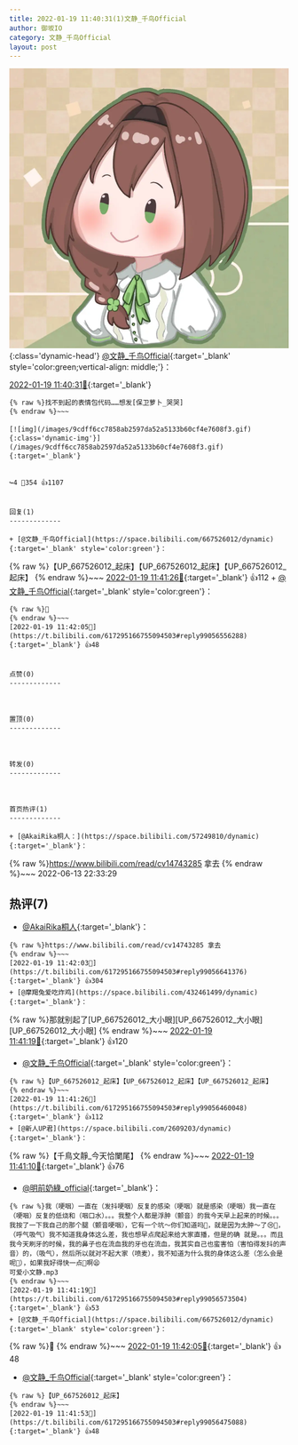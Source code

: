 ```yaml
---
title: 2022-01-19 11:40:31(1)文静_千鸟Official
author: 御坂IO
category: 文静_千鸟Official
layout: post
---
```


![img](/images/ac7482ed1b9a7f203dc68c0c4a77c488a27b108a.jpg){:class='dynamic-head'}
[@文静_千鸟Official](https://space.bilibili.com/667526012/dynamic){:target='_blank' style='color:green;vertical-align: middle;'}：

[2022-01-19 11:40:31🔗](https://t.bilibili.com/617295166755094503){:target='_blank'}

~~~
{% raw %}找不到起的表情包代码……想发[保卫萝卜_哭哭]
{% endraw %}~~~

[![img](/images/9cdff6cc7858ab2597da52a5133b60cf4e7608f3.gif){:class='dynamic-img'}](/images/9cdff6cc7858ab2597da52a5133b60cf4e7608f3.gif){:target='_blank'}


↪️4 💬354 👍1107


回复(1)
-------------

+ [@文静_千鸟Official](https://space.bilibili.com/667526012/dynamic){:target='_blank' style='color:green'}：
~~~
{% raw %}【UP_667526012_起床】【UP_667526012_起床】【UP_667526012_起床】
{% endraw %}~~~
[2022-01-19 11:41:26🔗](https://t.bilibili.com/617295166755094503#reply99056460048){:target='_blank'} 👍112
    + [@文静_千鸟Official](https://space.bilibili.com/667526012/dynamic){:target='_blank' style='color:green'}：
~~~
{% raw %}💢
{% endraw %}~~~
[2022-01-19 11:42:05🔗](https://t.bilibili.com/617295166755094503#reply99056556288){:target='_blank'} 👍48


点赞(0)
-------------



置顶(0)
-------------



转发(0)
-------------



首页热评(1)
-------------

+ [@AkaiRika桐人：](https://space.bilibili.com/57249810/dynamic){:target='_blank'}：
~~~
{% raw %}https://www.bilibili.com/read/cv14743285 拿去
{% endraw %}~~~
2022-06-13 22:33:29


热评(7)
-------------

+ [@AkaiRika桐人](https://space.bilibili.com/57249810/dynamic){:target='_blank'}：
~~~
{% raw %}https://www.bilibili.com/read/cv14743285 拿去
{% endraw %}~~~
[2022-01-19 11:42:03🔗](https://t.bilibili.com/617295166755094503#reply99056641376){:target='_blank'} 👍304
+ [@摩羯兔爱吃炸鸡](https://space.bilibili.com/432461499/dynamic){:target='_blank'}：
~~~
{% raw %}那就别起了[UP_667526012_大小眼][UP_667526012_大小眼][UP_667526012_大小眼]
{% endraw %}~~~
[2022-01-19 11:41:19🔗](https://t.bilibili.com/617295166755094503#reply99056573600){:target='_blank'} 👍120
+ [@文静_千鸟Official](https://space.bilibili.com/667526012/dynamic){:target='_blank' style='color:green'}：
~~~
{% raw %}【UP_667526012_起床】【UP_667526012_起床】【UP_667526012_起床】
{% endraw %}~~~
[2022-01-19 11:41:26🔗](https://t.bilibili.com/617295166755094503#reply99056460048){:target='_blank'} 👍112
+ [@新人UP君](https://space.bilibili.com/2609203/dynamic){:target='_blank'}：
~~~
{% raw %}【千鳥文靜_今天恰闌尾】
{% endraw %}~~~
[2022-01-19 11:41:10🔗](https://t.bilibili.com/617295166755094503#reply99056568656){:target='_blank'} 👍76
+ [@明前奶綠_official](https://space.bilibili.com/1425553730/dynamic){:target='_blank'}：
~~~
{% raw %}我（哽咽）一直在（发抖哽咽）反复的感染（哽咽）就是感染（哽咽）我一直在（哽咽）反复的低烧和（咽口水）。。。我整个人都是浮肿（颤音）的我今天早上起来的时候。。。我按了一下我自己的那个腿（颤音哽咽），它有一个坑～你们知道吗🤕，就是因为太肿～了😢🤧，（呼气吸气）我不知道我身体这么差，我也想早点爬起来给大家直播，但是的确 就是。。。而且我今天刷牙的时候，我的鼻子也在流血我的牙也在流血，我其实自己也蛮害怕（害怕得发抖的声音）的，（吸气），然后所以就对不起大家（喷麦），我不知道为什么我的身体这么差（怎么会是呢🤔），如果我好得快一点🤧啊😫 
可爱小文静.mp3
{% endraw %}~~~
[2022-01-19 11:41:19🔗](https://t.bilibili.com/617295166755094503#reply99056573504){:target='_blank'} 👍53
+ [@文静_千鸟Official](https://space.bilibili.com/667526012/dynamic){:target='_blank' style='color:green'}：
~~~
{% raw %}💢
{% endraw %}~~~
[2022-01-19 11:42:05🔗](https://t.bilibili.com/617295166755094503#reply99056556288){:target='_blank'} 👍48
+ [@文静_千鸟Official](https://space.bilibili.com/667526012/dynamic){:target='_blank' style='color:green'}：
~~~
{% raw %}【UP_667526012_起床】
{% endraw %}~~~
[2022-01-19 11:41:53🔗](https://t.bilibili.com/617295166755094503#reply99056475088){:target='_blank'} 👍48


